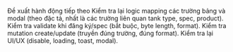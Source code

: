 Đề xuất hành động tiếp theo
Kiểm tra lại logic mapping các trường bảng và modal (theo đặc tả, nhất là các trường liên quan tank type, spec, product).
Kiểm tra validate khi đăng ký/spec (bắt buộc, byte length, format).
Kiểm tra mutation create/update (truyền đúng trường, đúng format).
Kiểm tra lại UI/UX (disable, loading, toast, modal).

